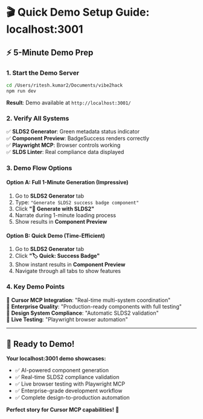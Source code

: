 # 🎬 **Quick Demo Setup Guide: localhost:3001**

## ⚡ **5-Minute Demo Prep**

### **1. Start the Demo Server**
```bash
cd /Users/ritesh.kumar2/Documents/vibe2hack
npm run dev
```
**Result**: Demo available at `http://localhost:3001/`

### **2. Verify All Systems**
✅ **SLDS2 Generator**: Green metadata status indicator  
✅ **Component Preview**: BadgeSuccess renders correctly  
✅ **Playwright MCP**: Browser controls working  
✅ **SLDS Linter**: Real compliance data displayed  

### **3. Demo Flow Options**

#### **Option A: Full 1-Minute Generation (Impressive)**
1. Go to **SLDS2 Generator** tab
2. Type: `"Generate SLDS2 success badge component"`
3. Click **"🎨 Generate with SLDS2"**
4. Narrate during 1-minute loading process
5. Show results in **Component Preview**

#### **Option B: Quick Demo (Time-Efficient)**
1. Go to **SLDS2 Generator** tab  
2. Click **"🏷️ Quick: Success Badge"**
3. Show instant results in **Component Preview**
4. Navigate through all tabs to show features

### **4. Key Demo Points**
🎯 **Cursor MCP Integration**: "Real-time multi-system coordination"  
🎯 **Enterprise Quality**: "Production-ready components with full testing"  
🎯 **Design System Compliance**: "Automatic SLDS2 validation"  
🎯 **Live Testing**: "Playwright browser automation"  

---

## 🚀 **Ready to Demo!**

**Your localhost:3001 demo showcases:**
- ✅ AI-powered component generation
- ✅ Real-time SLDS2 compliance validation  
- ✅ Live browser testing with Playwright MCP
- ✅ Enterprise-grade development workflow
- ✅ Complete design-to-production automation

**Perfect story for Cursor MCP capabilities!** 🎉
